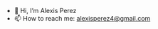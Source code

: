 - 👋 Hi, I’m Alexis Perez
- 📫 How to reach me: alexisperez4@gmail.com

<!---
alexisperez4/alexisperez4 is a ✨ special ✨ repository because its `README.md` (this file) appears on your GitHub profile.
You can click the Preview link to take a look at your changes.
--->
